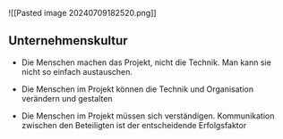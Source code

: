 ![[Pasted image 20240709182520.png]]

## Unternehmenskultur

- Die Menschen machen das Projekt, nicht die Technik. Man kann sie nicht so einfach austauschen.

- Die Menschen im Projekt können die Technik und Organisation verändern und gestalten

- Die Menschen im Projekt müssen sich verständigen. Kommunikation zwischen den Beteiligten ist der entscheidende Erfolgsfaktor
